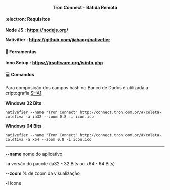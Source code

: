 <p align="center">
<b>Tron Connect - Batida Remota</b>
</p>

#### :electron: Requisitos

**Node JS :** **https://nodejs.org/**

**Nativifier :** **https://github.com/jiahaog/nativefier**
<br>

#### :hammer: Ferramentas
**Inno Setup :** **https://jrsoftware.org/isinfo.php**
<br>
 
#### :computer: Comandos
Para composição dos campos hash no Banco de Dados é utilizada a criptografia <a href="http://www.sha1-online.com" target="_blank">SHA1</a>.
<br>

**Windows 32 Bits**
```console
nativefier --name "Tron Connect" http://connect.tron.com.br/#/coleta-coletiva -a ia32 --zoom 0.8 -i icon.ico
```

**Windows 64 Bits**
```console
nativefier --name "Tron Connect" http://connect.tron.com.br/#/coleta-coletiva -a x64 --zoom 0.8 -i icon.ico
```

***

**--name** nome do aplicativo

**-a** versão do pacote (ia32 - 32 Bits ou x64 - 64 Bits)

**--zoom** % de zoom da visualização

**-i** ícone